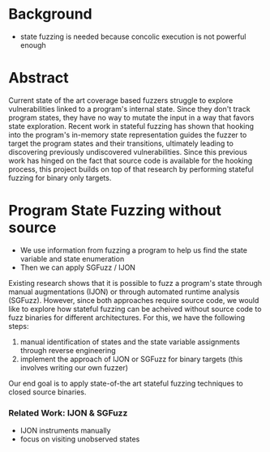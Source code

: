 # Background
* state fuzzing is needed because concolic execution is not powerful enough



# Abstract
Current state of the art coverage based fuzzers struggle to explore vulnerabilities linked to a program's internal state. Since they don't track program states, they have no way to mutate the input in a way that favors state exploration. Recent work in stateful fuzzing has shown that hooking into the program's in-memory state representation guides the fuzzer to target the program states and their transitions, ultimately leading to discovering previously undiscovered vulnerabilities. Since this previous work has hinged on the fact that source code is available for the hooking process, this project builds on top of that research by performing stateful fuzzing for binary only targets.





# Program State Fuzzing without source
* We use information from fuzzing a program to help us find the state variable and state enumeration
* Then we can apply SGFuzz / IJON


Existing research shows that it is possible to fuzz a program's state through manual augmentations 
(IJON) or through automated runtime analysis (SGFuzz). However, since both approaches require source
code, we would like to explore how stateful fuzzing can be acheived without source code to fuzz
binaries for different architectures. For this, we have the following steps:

1. manual identification of states and the state variable assignments through reverse engineering
2. implement the approach of IJON or SGFuzz for binary targets (this involves writing our own fuzzer)

Our end goal is to apply state-of-the art stateful fuzzing techniques to closed source binaries.


### Related Work: IJON & SGFuzz
* IJON instruments manually
* focus on visiting unobserved states




